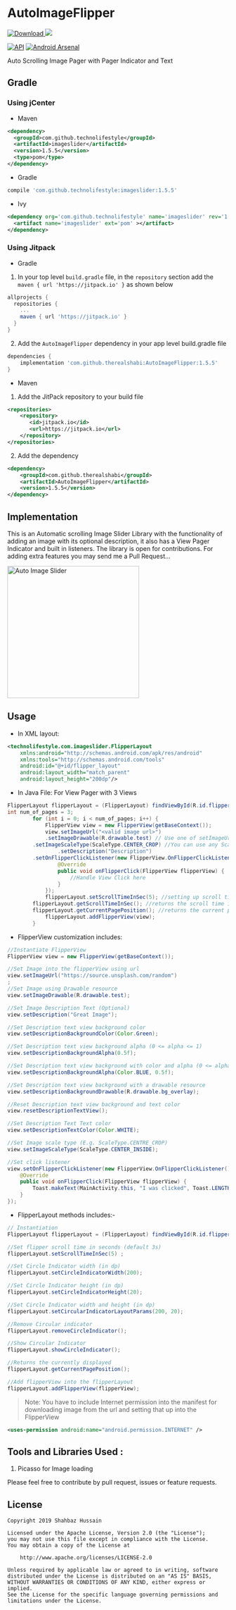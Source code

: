 # AutoImageFlipper
[ ![Download](https://api.bintray.com/packages/therealshabi/AutoImageFlipper/AutoImageFlipper/images/download.svg?version=1.5.5) ](https://bintray.com/therealshabi/AutoImageFlipper/AutoImageFlipper/1.5.5/link) [![](https://jitpack.io/v/therealshabi/AutoImageFlipper.svg)](https://jitpack.io/#therealshabi/AutoImageFlipper)   

[![API](https://img.shields.io/badge/API-17%2B-brightgreen.svg?style=flat)](https://android-arsenal.com/api?level=17)  [![Android Arsenal](https://img.shields.io/badge/Android%20Arsenal-AutoImageFlipper-brightgreen.svg?style=flat)](https://android-arsenal.com/details/1/6134)

Auto Scrolling Image Pager with Pager Indicator and Text

## Gradle 

### Using jCenter

* Maven
```xml
<dependency>
  <groupId>com.github.technolifestyle</groupId>
  <artifactId>imageslider</artifactId>
  <version>1.5.5</version>
  <type>pom</type>
</dependency>
```

* Gradle
```groovy
compile 'com.github.technolifestyle:imageslider:1.5.5'
```

* Ivy
```xml
<dependency org='com.github.technolifestyle' name='imageslider' rev='1.5.5'>
  <artifact name='imageslider' ext='pom' ></artifact>
</dependency>
```

### Using Jitpack

* Gradle

1. In your top level `build.gradle` file, in the `repository` section add the `maven { url 'https://jitpack.io' }` as shown below
```groovy
allprojects {
  repositories {
    ...
    maven { url 'https://jitpack.io' }
  }
}
```
2. Add the `AutoImageFlipper` dependency in your app level build.gradle file
```groovy
dependencies {
    implementation 'com.github.therealshabi:AutoImageFlipper:1.5.5'
}
```

* Maven
1. Add the JitPack repository to your build file
```xml
<repositories>
	<repository>
	   <id>jitpack.io</id>
	   <url>https://jitpack.io</url>
	</repository>
</repositories>
```
2. Add the dependency
```xml
<dependency>
    <groupId>com.github.therealshabi</groupId>
    <artifactId>AutoImageFlipper</artifactId>
    <version>1.5.5</version>
</dependency>
```

## Implementation

This is an Automatic scrolling Image Slider Library with the functionality of adding an image with its optional description,
it also has a View Pager Indicator and built in listeners.
The library is open for contributions. For adding extra features you may send me a Pull Request...

<img src="/gif/demo.gif" alt="Auto Image Slider" width= "300px"/>

## Usage
* In XML layout:
```xml
<technolifestyle.com.imageslider.FlipperLayout 
    xmlns:android="http://schemas.android.com/apk/res/android"
    xmlns:tools="http://schemas.android.com/tools"
    android:id="@+id/flipper_layout"
    android:layout_width="match_parent"
    android:layout_height="200dp"/>
```
* In Java File:
For View Pager with 3 Views
```java       
FlipperLayout flipperLayout = (FlipperLayout) findViewById(R.id.flipper_layout);
int num_of_pages = 3;
        for (int i = 0; i < num_of_pages; i++) {
            FlipperView view = new FlipperView(getBaseContext());
            view.setImageUrl("<valid image url>")
	    	.setImageDrawable(R.drawable.test) // Use one of setImageUrl() or setImageDrawable() functions, otherwise IllegalStateException will be thrown
		.setImageScaleType(ScaleType.CENTER_CROP) //You can use any ScaleType
                .setDescription("Description")
		.setOnFlipperClickListener(new FlipperView.OnFlipperClickListener() {
                @Override
                public void onFlipperClick(FlipperView flipperView) {
                    //Handle View Click here
                }
            });
            flipperLayout.setScrollTimeInSec(5); //setting up scroll time, by default it's 3 seconds
	    flipperLayout.getScrollTimeInSec(); //returns the scroll time in sec
	    flipperLayout.getCurrentPagePosition(); //returns the current position of pager
            flipperLayout.addFlipperView(view);
        }

```

* FlipperView customization includes:

```java
//Instantiate FlipperView
FlipperView view = new FlipperView(getBaseContext());
```
```java
//Set Image into the flipperView using url
view.setImageUrl("https://source.unsplash.com/random")
;
//Set Image using Drawable resource
view.setImageDrawable(R.drawable.test);
```
```java
//Set Image Description Text (Optional)
view.setDescription("Great Image");
```
```java
//Set Description text view background color
view.setDescriptionBackgroundColor(Color.Green);
```
```java
//Set Description text view background alpha (0 <= alpha <= 1)
view.setDescriptionBackgroundAlpha(0.5f);
```
```java
//Set Description text view background with color and alpha (0 <= alpha <= 1)
view.setDescriptionBackgroundAlpha(Color.BLUE, 0.5f);

//Set Description text view background with a drawable resource
view.setDescriptionBackgroundDrawable(R.drawable.bg_overlay);
```
```java
//Reset Description text view background and text color
view.resetDescriptionTextView();
```
```java
//Set Description Text Text color
view.setDescriptionTextColor(Color.WHITE);
```
```java
//Set Image scale type (E.g. ScaleType.CENTRE_CROP)
view.setImageScaleType(ScaleType.CENTER_INSIDE);
```
```java
//Set click listener
view.setOnFlipperClickListener(new FlipperView.OnFlipperClickListener() {
	@Override
	public void onFlipperClick(FlipperView flipperView) {
		Toast.makeText(MainActivity.this, "I was clicked", Toast.LENGTH_SHORT).show();
	}
});
```

* FlipperLayout methods includes:-

```java
// Instantiation
FlipperLayout flipperLayout = (FlipperLayout) findViewById(R.id.flipper_layout);
```
```java
//Set flipper scroll time in seconds (default 3s)
flipperLayout.setScrollTimeInSec(5) ;
```
```java
//Set Circle Indicator width (in dp)
flipperLayout.setCircleIndicatorWidth(200);
```
```java
//Set Circle Indicator height (in dp)
flipperLayout.setCircleIndicatorHeight(20);
```
```java
//Set Circle Indicator width and height (in dp)
flipperLayout.setCircularIndicatorLayoutParams(200, 20);
```
```java
//Remove Circular indicator
flipperLayout.removeCircleIndicator();
```
```java
//Show Circular Indicator
flipperLayout.showCircleIndicator();
```
```java
//Returns the currently displayed 
flipperLayout.getCurrentPagePosition();
```
```java
//Add flipperView into the flipperLayout
flipperLayout.addFlipperView(flipperView);
```

> Note: You have to include Internet permission into the manifest for downloading image from the url and setting that up into the FlipperView
```xml
<uses-permission android:name="android.permission.INTERNET" />
```

## Tools and Libraries Used : 

1. Picasso for Image loading

Please feel free to contribute by pull request, issues or feature requests.

## License
```
Copyright 2019 Shahbaz Hussain

Licensed under the Apache License, Version 2.0 (the "License");
you may not use this file except in compliance with the License.
You may obtain a copy of the License at

    http://www.apache.org/licenses/LICENSE-2.0

Unless required by applicable law or agreed to in writing, software
distributed under the License is distributed on an "AS IS" BASIS,
WITHOUT WARRANTIES OR CONDITIONS OF ANY KIND, either express or implied.
See the License for the specific language governing permissions and
limitations under the License.
```

